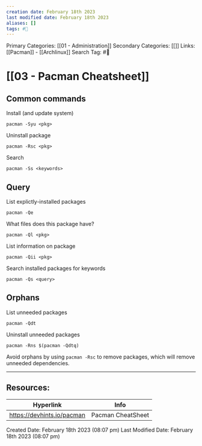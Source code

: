 ```yaml
---
creation date: February 18th 2023
last modified date: February 18th 2023
aliases: []
tags: #📖
---
```


Primary Categories: [[01 - Administration]] 
Secondary Categories: [[]] 
Links: [[Pacman]] - [[Archlinux]]
Search Tag: #📖  

# [[03 - Pacman Cheatsheet]]  

## Common commands

Install (and update system)

```shell
pacman -Syu <pkg>
```

Uninstall package

```shell
pacman -Rsc <pkg>
```

Search

```shell
pacman -Ss <keywords>
```


## Query

List explictly-installed packages

```shell
pacman -Qe
```


What files does this package have?
```shell
pacman -Ql <pkg>
```

List information on package

```shell
pacman -Qii <pkg>
```

Search installed packages for keywords

```shell
pacman -Qs <query>
```

## Orphans

List unneeded packages

```shell
pacman -Qdt
```

Uninstall unneeded packages

```shell
pacman -Rns $(pacman -Qdtq)
```

Avoid orphans by using `pacman -Rsc` to remove packages, which will remove unneeded dependencies.

___

## Resources:

| Hyperlink | Info |
| --------- | ---- |
| https://devhints.io/pacman | Pacman CheatSheet |


Created Date: February 18th 2023 (08:07 pm) 
Last Modified Date: February 18th 2023 (08:07 pm)

